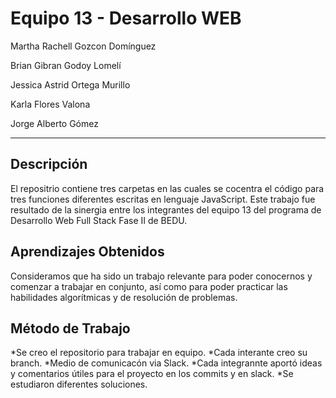 # Equipo 13 - Desarrollo WEB


Martha Rachell Gozcon Domínguez

Brian Gibran Godoy Lomelí

Jessica Astrid Ortega Murillo

Karla Flores Valona

Jorge Alberto Gómez

-------------------------------------------------------
## Descripción

El repositrio contiene tres carpetas en las cuales se cocentra el código para tres funciones diferentes escritas en lenguaje JavaScript.
Este trabajo fue resultado de la sinergia entre los integrantes del equipo 13 del programa de Desarrollo Web Full Stack Fase II de BEDU. 

## Aprendizajes Obtenidos

Consideramos que ha sido un trabajo relevante para poder conocernos y comenzar a trabajar en conjunto, así como para poder practicar las habilidades algorítmicas y de resolución de problemas.

## Método de Trabajo

*Se creo el repositorio para trabajar en equipo.
*Cada interante creo su branch.
*Medio de comunicacón via Slack.
*Cada integrannte aportó ideas y comentarios útiles para el proyecto en los commits y en slack.
*Se estudiaron diferentes soluciones.
